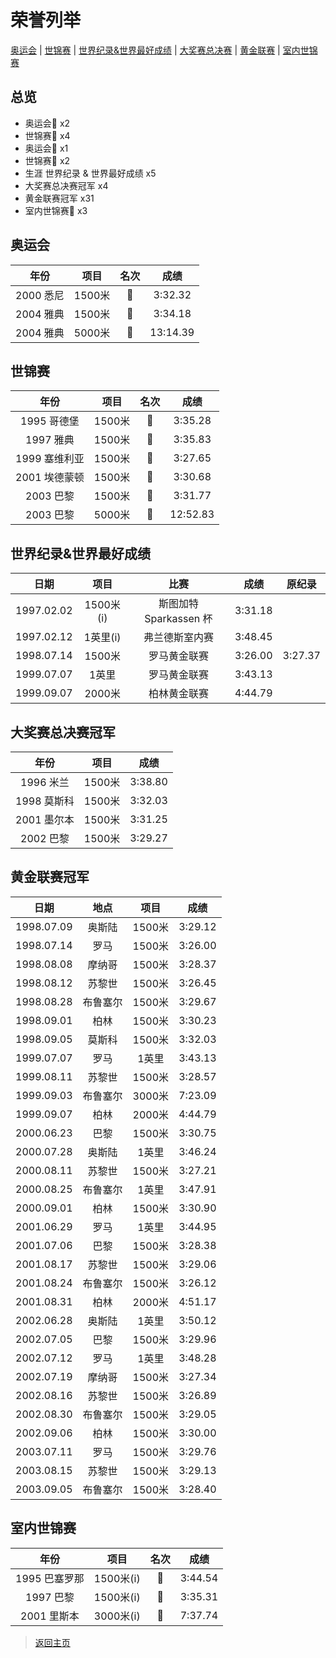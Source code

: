 # 荣誉列举

[奥运会](#1) | [世锦赛](#2) | [世界纪录&世界最好成绩](#3) | [大奖赛总决赛](#4) | [黄金联赛](#5) | [室内世锦赛](#6)

## 总览

- 奥运会🥇 x2
- 世锦赛🥇 x4
- 奥运会🥈 x1
- 世锦赛🥈 x2
- 生涯 世界纪录 & 世界最好成绩 x5
- 大奖赛总决赛冠军 x4
- 黄金联赛冠军 x31
- 室内世锦赛🥇 x3

## 奥运会<a id='1'></a>

|   年份    |  项目  | 名次 |   成绩   |
| :-------: | :----: | :--: | :------: |
| 2000 悉尼 | 1500米 |  🥈   | 3:32.32  |
| 2004 雅典 | 1500米 |  🥇   | 3:34.18  |
| 2004 雅典 | 5000米 |  🥇   | 13:14.39 |

## 世锦赛<a id='2'></a>

|     年份      |  项目  | 名次 |   成绩   |
| :-----------: | :----: | :--: | :------: |
|  1995 哥德堡  | 1500米 |  🥈   | 3:35.28  |
|   1997 雅典   | 1500米 |  🥇   | 3:35.83  |
| 1999 塞维利亚 | 1500米 |  🥇   | 3:27.65  |
| 2001 埃德蒙顿 | 1500米 |  🥇   | 3:30.68  |
|   2003 巴黎   | 1500米 |  🥇   | 3:31.77  |
|   2003 巴黎   | 5000米 |  🥈   | 12:52.83 |

## 世界纪录&世界最好成绩<a id='3'></a>

|    日期    |   项目    |          比赛          |  成绩   | 原纪录  |
| :--------: | :-------: | :--------------------: | :-----: | :-----: |
| 1997.02.02 | 1500米(i) | 斯图加特 Sparkassen 杯 | 3:31.18 |         |
| 1997.02.12 | 1英里(i)  |     弗兰德斯室内赛     | 3:48.45 |         |
| 1998.07.14 |  1500米   |      罗马黄金联赛      | 3:26.00 | 3:27.37 |
| 1999.07.07 |   1英里   |      罗马黄金联赛      | 3:43.13 |         |
| 1999.09.07 |  2000米   |      柏林黄金联赛      | 4:44.79 |         |

## 大奖赛总决赛冠军<a id='4'></a>

|    年份     |  项目  |  成绩   |
| :---------: | :----: | :-----: |
|  1996 米兰  | 1500米 | 3:38.80 |
| 1998 莫斯科 | 1500米 | 3:32.03 |
| 2001 墨尔本 | 1500米 | 3:31.25 |
|  2002 巴黎  | 1500米 | 3:29.27 |

## 黄金联赛冠军<a id='5'></a>

|    日期    |   地点   |  项目  |  成绩   |
| :--------: | :------: | :----: | :-----: |
| 1998.07.09 |  奥斯陆  | 1500米 | 3:29.12 |
| 1998.07.14 |   罗马   | 1500米 | 3:26.00 |
| 1998.08.08 |  摩纳哥  | 1500米 | 3:28.37 |
| 1998.08.12 |  苏黎世  | 1500米 | 3:26.45 |
| 1998.08.28 | 布鲁塞尔 | 1500米 | 3:29.67 |
| 1998.09.01 |   柏林   | 1500米 | 3:30.23 |
| 1998.09.05 |  莫斯科  | 1500米 | 3:32.03 |
| 1999.07.07 |   罗马   | 1英里  | 3:43.13 |
| 1999.08.11 |  苏黎世  | 1500米 | 3:28.57 |
| 1999.09.03 | 布鲁塞尔 | 3000米 | 7:23.09 |
| 1999.09.07 |   柏林   | 2000米 | 4:44.79 |
| 2000.06.23 |   巴黎   | 1500米 | 3:30.75 |
| 2000.07.28 |  奥斯陆  | 1英里  | 3:46.24 |
| 2000.08.11 |  苏黎世  | 1500米 | 3:27.21 |
| 2000.08.25 | 布鲁塞尔 | 1英里  | 3:47.91 |
| 2000.09.01 |   柏林   | 1500米 | 3:30.90 |
| 2001.06.29 |   罗马   | 1英里  | 3:44.95 |
| 2001.07.06 |   巴黎   | 1500米 | 3:28.38 |
| 2001.08.17 |  苏黎世  | 1500米 | 3:29.06 |
| 2001.08.24 | 布鲁塞尔 | 1500米 | 3:26.12 |
| 2001.08.31 |   柏林   | 2000米 | 4:51.17 |
| 2002.06.28 |  奥斯陆  | 1英里  | 3:50.12 |
| 2002.07.05 |   巴黎   | 1500米 | 3:29.96 |
| 2002.07.12 |   罗马   | 1英里  | 3:48.28 |
| 2002.07.19 |  摩纳哥  | 1500米 | 3:27.34 |
| 2002.08.16 |  苏黎世  | 1500米 | 3:26.89 |
| 2002.08.30 | 布鲁塞尔 | 1500米 | 3:29.05 |
| 2002.09.06 |   柏林   | 1500米 | 3:30.00 |
| 2003.07.11 |   罗马   | 1500米 | 3:29.76 |
| 2003.08.15 |  苏黎世  | 1500米 | 3:29.13 |
| 2003.09.05 | 布鲁塞尔 | 1500米 | 3:28.40 |

## 室内世锦赛<a id='6'></a>

|     年份      |   项目    | 名次 |  成绩   |
| :-----------: | :-------: | :--: | :-----: |
| 1995 巴塞罗那 | 1500米(i) |  🥇   | 3:44.54 |
|   1997 巴黎   | 1500米(i) |  🥇   | 3:35.31 |
|  2001 里斯本  | 3000米(i) |  🥇   | 7:37.74 |

> [返回主页](./Profile.md)